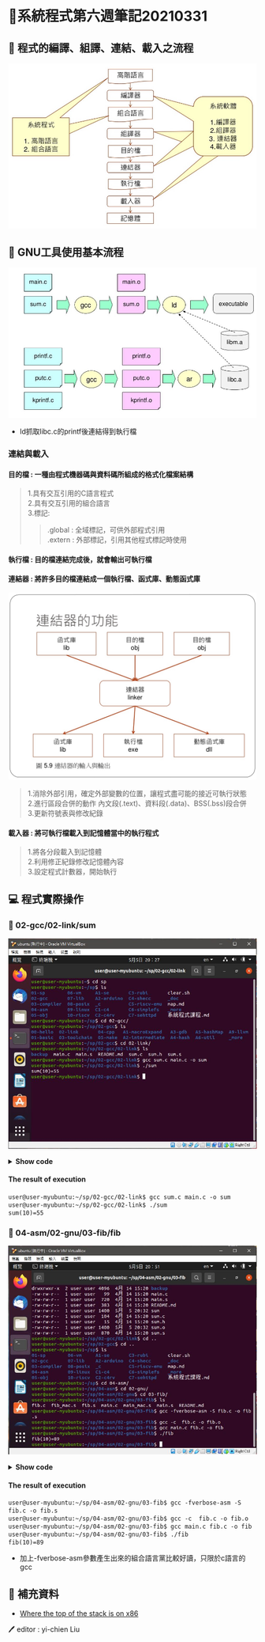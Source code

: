 # 📝系統程式第六週筆記20210331
## 📖 程式的編譯、組譯、連結、載入之流程
![](pic/程式流程圖.jpg)

## 📖 GNU工具使用基本流程
![](pic/GNU工具使用基本流程.jpg)
* ld抓取libc.c的printf後連結得到執行檔
### 連結與載入
#### 目的檔 : 一種由程式機器碼與資料碼所組成的格式化檔案結構
>1.具有交互引用的C語言程式<br>
>2.具有交互引用的組合語言<br>
>3.標記:
>>.global : 全域標記，可供外部程式引用<br>
>>.extern : 外部標記，引用其他程式標記時使用<br>
#### 執行檔 : 目的檔連結完成後，就會輸出可執行檔
#### 連結器 : 將許多目的檔連結成一個執行檔、函式庫、動態函式庫
![](pic/連結器功能.jpg)
>1.消除外部引用，確定外部變數的位置，讓程式盡可能的接近可執行狀態<br>
>2.進行區段合併的動作 
>  內文段(.text)、資料段(.data)、BSS(.bss)段合併<br>
>3.更新符號表與修改紀錄<br>
#### 載入器 : 將可執行檔載入到記憶體當中的執行程式
>1.將各分段載入到記憶體<br>
>2.利用修正紀錄修改記憶體內容<br>
>3.設定程式計數器，開始執行<br>
## 💻 程式實際操作
### 🔗 02-gcc/02-link/sum
![](pic/sum.JPG)<details>
  <summary><b>Show code</b></summary>

  ```
#include "sum.h"

int sum(int n) {
  int s=0;
  for (int i=0; i<=n; i++) {
    s=s+i;
  }
  return s;
}
  ```
</details>

#### The result of execution
```
user@user-myubuntu:~/sp/02-gcc/02-link$ gcc sum.c main.c -o sum
user@user-myubuntu:~/sp/02-gcc/02-link$ ./sum
sum(10)=55
```

### 🔗 04-asm/02-gnu/03-fib/fib
![](pic/fib.JPG)
<details>
  <summary><b>Show code</b></summary>

  ```
int fib(int n) {
  if (n <= 1) return 1;
  return fib(n-1) + fib(n-2);
}
  ```
</details>

#### The result of execution
```
user@user-myubuntu:~/sp/04-asm/02-gnu/03-fib$ gcc -fverbose-asm -S fib.c -o fib.s
user@user-myubuntu:~/sp/04-asm/02-gnu/03-fib$ gcc -c  fib.c -o fib.o
user@user-myubuntu:~/sp/04-asm/02-gnu/03-fib$ gcc main.c fib.c -o fib
user@user-myubuntu:~/sp/04-asm/02-gnu/03-fib$ ./fib
fib(10)=89
```

* 加上-fverbose-asm參數產生出來的組合語言黨比較好讀，只限於c語言的gcc

## 📖 補充資料
* [Where the top of the stack is on x86](https://eli.thegreenplace.net/2011/02/04/where-the-top-of-the-stack-is-on-x86?fbclid=IwAR2AZzNMY4Jqr7GgSA_vDIHVUqS6S7H0dsOMS1sM55Vj8fFno93XFcNvzo4)


🖊️ editor : yi-chien Liu